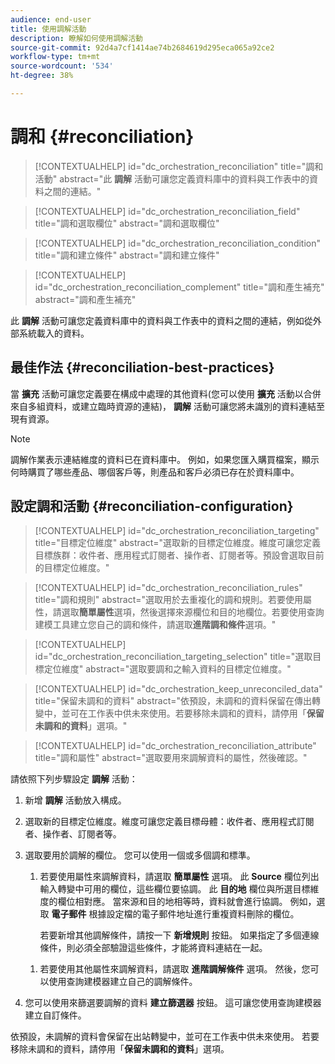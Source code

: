 ```yaml
---
audience: end-user
title: 使用調解活動
description: 瞭解如何使用調解活動
source-git-commit: 92d4a7cf1414ae74b2684619d295eca065a92ce2
workflow-type: tm+mt
source-wordcount: '534'
ht-degree: 38%

---
```


# 調和 {#reconciliation}

>[!CONTEXTUALHELP]
>id="dc_orchestration_reconciliation"
>title="調和活動"
>abstract="此 **調解** 活動可讓您定義資料庫中的資料與工作表中的資料之間的連結。"

>[!CONTEXTUALHELP]
>id="dc_orchestration_reconciliation_field"
>title="調和選取欄位"
>abstract="調和選取欄位"

>[!CONTEXTUALHELP]
>id="dc_orchestration_reconciliation_condition"
>title="調和建立條件"
>abstract="調和建立條件"

>[!CONTEXTUALHELP]
>id="dc_orchestration_reconciliation_complement"
>title="調和產生補充"
>abstract="調和產生補充"

此 **調解** 活動可讓您定義資料庫中的資料與工作表中的資料之間的連結，例如從外部系統載入的資料。

<!--For example, the **Reconciliation** activity can be placed after a **Load file** activity to import non-standard data into the database. In this case, the **Reconciliation** activity lets you define the link between the data in the Adobe Campaign database and the data in the work table.-->

## 最佳作法 {#reconciliation-best-practices}

當 **擴充** 活動可讓您定義要在構成中處理的其他資料(您可以使用 **擴充** 活動以合併來自多組資料，或建立臨時資源的連結)， **調解** 活動可讓您將未識別的資料連結至現有資源。

>[!NOTE]
>調解作業表示連結維度的資料已在資料庫中。  例如，如果您匯入購買檔案，顯示何時購買了哪些產品、哪個客戶等，則產品和客戶必須已存在於資料庫中。

## 設定調和活動 {#reconciliation-configuration}

>[!CONTEXTUALHELP]
>id="dc_orchestration_reconciliation_targeting"
>title="目標定位維度"
>abstract="選取新的目標定位維度。維度可讓您定義目標族群：收件者、應用程式訂閱者、操作者、訂閱者等。預設會選取目前的目標定位維度。"

>[!CONTEXTUALHELP]
>id="dc_orchestration_reconciliation_rules"
>title="調和規則"
>abstract="選取用於去重複化的調和規則。若要使用屬性，請選取&#x200B;**簡單屬性**&#x200B;選項，然後選擇來源欄位和目的地欄位。若要使用查詢建模工具建立您自己的調和條件，請選取&#x200B;**進階調和條件**&#x200B;選項。"

>[!CONTEXTUALHELP]
>id="dc_orchestration_reconciliation_targeting_selection"
>title="選取目標定位維度"
>abstract="選取要調和之輸入資料的目標定位維度。"

>[!CONTEXTUALHELP]
>id="dc_orchestration_keep_unreconciled_data"
>title="保留未調和的資料"
>abstract="依預設，未調和的資料保留在傳出轉變中，並可在工作表中供未來使用。若要移除未調和的資料，請停用「**保留未調和的資料**」選項。"

>[!CONTEXTUALHELP]
>id="dc_orchestration_reconciliation_attribute"
>title="調和屬性"
>abstract="選取要用來調解資料的屬性，然後確認。"

請依照下列步驟設定 **調解** 活動：

1. 新增 **調解** 活動放入構成。 <!--This activity should be added following a transition containing a population whose targeting dimension does not directly come from Adobe Campaign. -->

1. 選取新的目標定位維度。維度可讓您定義目標母體：收件者、應用程式訂閱者、操作者、訂閱者等。 <!--[Learn more about targeting dimensions](../../audience/about-recipients.md#targeting-dimensions).-->

1. 選取要用於調解的欄位。 您可以使用一個或多個調和標準。

   1. 若要使用屬性來調解資料，請選取 **簡單屬性** 選項。 此 **Source** 欄位列出輸入轉變中可用的欄位，這些欄位要協調。 此 **目的地** 欄位與所選目標維度的欄位相對應。 當來源和目的地相等時，資料就會進行協調。 例如，選取 **電子郵件** 根據設定檔的電子郵件地址進行重複資料刪除的欄位。

      若要新增其他調解條件，請按一下 **新增規則** 按鈕。 如果指定了多個連線條件，則必須全部驗證這些條件，才能將資料連結在一起。

   <!--     ![](../assets/workflow-reconciliation-criteria.png)-->

   1. 若要使用其他屬性來調解資料，請選取 **進階調解條件** 選項。 然後，您可以使用查詢建模器建立自己的調解條件。 <!--[Learn how to work with the query modeler](../../query/query-modeler-overview.md).-->

1. 您可以使用來篩選要調解的資料 **建立篩選器** 按鈕。 這可讓您使用查詢建模器建立自訂條件。 <!--[Learn how to work with the query modeler](../../query/query-modeler-overview.md)-->

依預設，未調解的資料會保留在出站轉變中，並可在工作表中供未來使用。 若要移除未調和的資料，請停用「**保留未調和的資料**」選項。

<!--
## Example {#reconciliation-example}

The following example demonstrates a workflow that creates an audience of profiles directly from an imported file containing new clients. It is made up of the following activities:

The workflow is designed as follows:

![](../assets/workflow-reconciliation-sample-1.0.png)

 
It is built with the following activities:

* A [Load file](load-file.md) activity uploads a file containing profiles data that were extracted from an external tool.

    For example:

    ```
    lastname;firstname;email;birthdate;
    JACKMAN;Megan;megan.jackman@testmail.com;07/08/1975;
    PHILLIPS;Edward;phillips@testmail.com;09/03/1986;
    WEAVER;Justin;justin_w@testmail.com;11/15/1990;
    MARTIN;Babe;babeth_martin@testmail.net;11/25/1964;
    REESE;Richard;rreese@testmail.com;02/08/1987;
    ```

* A **Reconciliation** activity which identifies the incoming data as profiles, by using the **email** and **Date of birth** fields as reconciliation criteria.

    ![](../assets/workflow-reconciliation-sample-1.1.png)

* A [Save audience](save-audience.md) activity to create a new audience based on these updates. You can also replace the **Save audience** activity by an **End** activity if no specific audience needs to be created or updated. Recipient profiles are updated in any case when you run the workflow.


## Compatibility {#reconciliation-compat}

The **Reconciliation** activity does not exist in the Client console. All **Enrichments** activities created in the Client console with the reconciliation options enabled are displayed as **Reconciliation** activities in Campaign Web user interface.
-->
